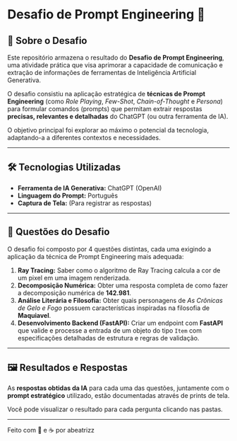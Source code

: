 # Desafio de Prompt Engineering 🤖

## 🎯 Sobre o Desafio

Este repositório armazena o resultado do **Desafio de Prompt Engineering**, uma atividade prática que visa aprimorar a capacidade de comunicação e extração de informações de ferramentas de Inteligência Artificial Generativa.

O desafio consistiu na aplicação estratégica de **técnicas de Prompt Engineering** (como _Role Playing_, _Few-Shot_, _Chain-of-Thought_ e _Persona_) para formular comandos (prompts) que permitam extrair respostas **precisas, relevantes e detalhadas** do ChatGPT (ou outra ferramenta de IA).

O objetivo principal foi explorar ao máximo o potencial da tecnologia, adaptando-a a diferentes contextos e necessidades.

---

## 🛠 Tecnologias Utilizadas

* **Ferramenta de IA Generativa:** ChatGPT (OpenAI)
* **Linguagem do Prompt:** Português
* **Captura de Tela:** (Para registrar as respostas)

---

## 📜 Questões do Desafio

O desafio foi composto por 4 questões distintas, cada uma exigindo a aplicação da técnica de Prompt Engineering mais adequada:

1.  **Ray Tracing:** Saber como o algoritmo de Ray Tracing calcula a cor de um pixel em uma imagem renderizada.
2.  **Decomposição Numérica:** Obter uma resposta completa de como fazer a decomposição numérica de **142.981**.
3.  **Análise Literária e Filosofia:** Obter quais personagens de *As Crônicas de Gelo e Fogo* possuem características inspiradas na filosofia de **Maquiavel**.
4.  **Desenvolvimento Backend (FastAPI):** Criar um endpoint com **FastAPI** que valide e processe a entrada de um objeto do tipo `Item` com especificações detalhadas de estrutura e regras de validação.

---

## 🖼 Resultados e Respostas

As **respostas obtidas da IA** para cada uma das questões, juntamente com o **prompt estratégico** utilizado, estão documentadas através de prints de tela.

Você pode visualizar o resultado para cada pergunta clicando nas pastas.


---


Feito com 💙 e ☕ por abeatrizz
